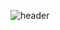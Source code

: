 ![header](https://capsule-render.vercel.app/api?type=![image](https://user-images.githubusercontent.com/102646132/170151825-10966368-56b7-4fba-81da-d25c342703ce.png)
)
